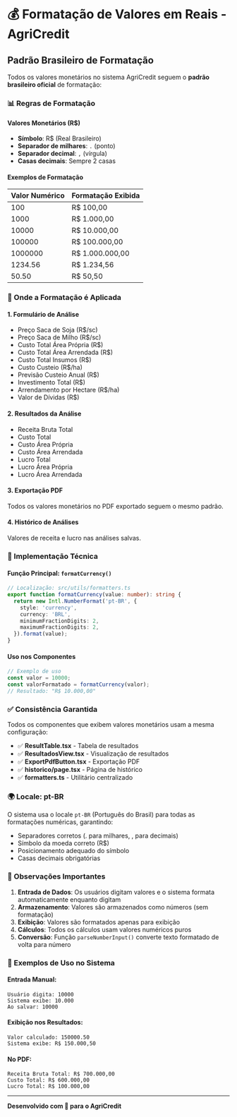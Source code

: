 # 💰 Formatação de Valores em Reais - AgriCredit

## Padrão Brasileiro de Formatação

Todos os valores monetários no sistema AgriCredit seguem o **padrão brasileiro oficial** de formatação:

### 📊 Regras de Formatação

#### Valores Monetários (R$)
- **Símbolo**: R$ (Real Brasileiro)
- **Separador de milhares**: `.` (ponto)
- **Separador decimal**: `,` (vírgula)
- **Casas decimais**: Sempre 2 casas

#### Exemplos de Formatação

| Valor Numérico | Formatação Exibida |
|----------------|-------------------|
| 100 | R$ 100,00 |
| 1000 | R$ 1.000,00 |
| 10000 | R$ 10.000,00 |
| 100000 | R$ 100.000,00 |
| 1000000 | R$ 1.000.000,00 |
| 1234.56 | R$ 1.234,56 |
| 50.50 | R$ 50,50 |

### 🎯 Onde a Formatação é Aplicada

#### 1. Formulário de Análise
- Preço Saca de Soja (R$/sc)
- Preço Saca de Milho (R$/sc)
- Custo Total Área Própria (R$)
- Custo Total Área Arrendada (R$)
- Custo Total Insumos (R$)
- Custo Custeio (R$/ha)
- Previsão Custeio Anual (R$)
- Investimento Total (R$)
- Arrendamento por Hectare (R$/ha)
- Valor de Dívidas (R$)

#### 2. Resultados da Análise
- Receita Bruta Total
- Custo Total
- Custo Área Própria
- Custo Área Arrendada
- Lucro Total
- Lucro Área Própria
- Lucro Área Arrendada

#### 3. Exportação PDF
Todos os valores monetários no PDF exportado seguem o mesmo padrão.

#### 4. Histórico de Análises
Valores de receita e lucro nas análises salvas.

### 🔧 Implementação Técnica

#### Função Principal: `formatCurrency()`

```typescript
// Localização: src/utils/formatters.ts
export function formatCurrency(value: number): string {
  return new Intl.NumberFormat('pt-BR', {
    style: 'currency',
    currency: 'BRL',
    minimumFractionDigits: 2,
    maximumFractionDigits: 2,
  }).format(value);
}
```

#### Uso nos Componentes

```typescript
// Exemplo de uso
const valor = 10000;
const valorFormatado = formatCurrency(valor);
// Resultado: "R$ 10.000,00"
```

### ✅ Consistência Garantida

Todos os componentes que exibem valores monetários usam a mesma configuração:

- ✅ **ResultTable.tsx** - Tabela de resultados
- ✅ **ResultadosView.tsx** - Visualização de resultados
- ✅ **ExportPdfButton.tsx** - Exportação PDF
- ✅ **historico/page.tsx** - Página de histórico
- ✅ **formatters.ts** - Utilitário centralizado

### 🌍 Locale: pt-BR

O sistema usa o locale `pt-BR` (Português do Brasil) para todas as formatações numéricas, garantindo:

- Separadores corretos (. para milhares, , para decimais)
- Símbolo da moeda correto (R$)
- Posicionamento adequado do símbolo
- Casas decimais obrigatórias

### 📝 Observações Importantes

1. **Entrada de Dados**: Os usuários digitam valores e o sistema formata automaticamente enquanto digitam
2. **Armazenamento**: Valores são armazenados como números (sem formatação)
3. **Exibição**: Valores são formatados apenas para exibição
4. **Cálculos**: Todos os cálculos usam valores numéricos puros
5. **Conversão**: Função `parseNumberInput()` converte texto formatado de volta para número

### 🎨 Exemplos de Uso no Sistema

#### Entrada Manual:
```
Usuário digita: 10000
Sistema exibe: 10.000
Ao salvar: 10000
```

#### Exibição nos Resultados:
```
Valor calculado: 150000.50
Sistema exibe: R$ 150.000,50
```

#### No PDF:
```
Receita Bruta Total: R$ 700.000,00
Custo Total: R$ 600.000,00
Lucro Total: R$ 100.000,00
```

---

**Desenvolvido com 💚 para o AgriCredit**
